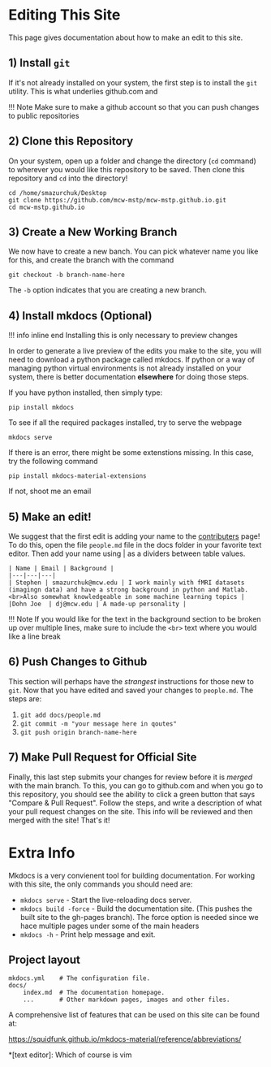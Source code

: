 # Editing This Site

This page gives documentation about how to make an edit to this site.

## 1) Install `git`
If it's not already installed on your system, the first step is to install the `git` utility. This is what underlies github.com and 

!!! Note
    Make sure to make a github account so that you can push 
    changes to public repositories

## 2) Clone this Repository

On your system, open up a folder and change the directory (`cd` command) to wherever you would like this repository to be saved. Then clone this repository and `cd` into the directory!

```shell
cd /home/smazurchuk/Desktop
git clone https://github.com/mcw-mstp/mcw-mstp.github.io.git
cd mcw-mstp.github.io
```

## 3) Create a New Working Branch

We now have to create a new banch. You can pick whatever name you like for this, and create the branch with the command

```shell
git checkout -b branch-name-here
```

The `-b` option indicates that you are creating a new branch.

## 4) Install mkdocs (Optional)

!!! info inline end
    Installing this is only necessary to preview changes

In order to generate a live preview of the edits you make to the site, you will need to download a python package called mkdocs. If python or a way of managing python virtual environments is not already installed on your system, there is better documentation **elsewhere** for doing those steps. 

If you have python installed, then simply type:

```shell
pip install mkdocs
```

To see if all the required packages installed, try to serve the webpage
```shell
mkdocs serve
```

If there is an error, there might be some extenstions missing. In this case, try the following command

```shell
pip install mkdocs-material-extensions
```

If not, shoot me an email

## 5) Make an edit!

We suggest that the first edit is adding your name to the [contributers](/people.md) page! To do this, open the file `people.md` file in the docs folder in your favorite text editor. Then add your name using | as a dividers between table values.

```pre
| Name | Email | Background |
|---|---|---|
| Stephen | smazurchuk@mcw.edu | I work mainly with fMRI datasets (imagingn data) and have a strong background in python and Matlab. <br>Also somewhat knowledgeable in some machine learning topics |
|Dohn Joe  | dj@mcw.edu | A made-up personality |
```

!!! Note
    If you would like for the text in the background section to be broken up over multiple lines,
    make sure to include the `<br>` text where you would like a line break

## 6) Push Changes to Github

This section will perhaps have the *strangest* instructions for those new to `git`. Now that you have edited and saved your changes to `people.md`. The steps are:

1. `git add docs/people.md`
2. `git commit -m "your message here in qoutes"`
3. `git push origin branch-name-here`

## 7) Make Pull Request for Official Site

Finally, this last step submits your changes for review before it is *merged* with the main branch. To this, you can go to github.com and when you go to this repository, you should see the ability to click a green button that says "Compare & Pull Request". Follow the steps, and write a description of what your pull request changes on the site. This info will be reviewed and then merged with the site! That's it! 

# Extra Info

Mkdocs is a very convienent tool for building documentation. For working with this site, the only commands you should need are:

* `mkdocs serve` - Start the live-reloading docs server.
* `mkdocs build -force` - Build the documentation site. (This pushes the built site to the gh-pages branch). The force option is needed since we hace multiple pages under some of the main headers
* `mkdocs -h` - Print help message and exit.

## Project layout

    mkdocs.yml    # The configuration file.
    docs/
        index.md  # The documentation homepage.
        ...       # Other markdown pages, images and other files.

A comprehensive list of features that can be used on this site can be found at: 

<https://squidfunk.github.io/mkdocs-material/reference/abbreviations/>

*[text editor]: Which of course is vim